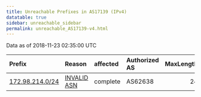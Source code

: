```yaml
---
title: Unreachable Prefixes in AS17139 (IPv4)
datatable: true
sidebar: unreachable_sidebar
permalink: unreachable_AS17139-v4.html
---
```


Data as of 2018-11-23 02:35:00 UTC


<div class="datatable-begin"></div>

| Prefix                                                   | Reason                                                                                                 | affected   | Authorized AS   |   MaxLength | Anchor                           |   unreachable /24s |
|:---------------------------------------------------------|:-------------------------------------------------------------------------------------------------------|:-----------|:----------------|------------:|:---------------------------------|-------------------:|
| [172.98.214.0/24](https://stat.ripe.net/172.98.214.0/24) | [INVALID ASN](https://rpki-validator.ripe.net/announcement-preview?asn=AS17139&prefix=172.98.214.0/24) | complete   | AS62638         |          24 | [ARIN](unreachable_ARIN-v4.html) |                  1 |

<div class="datatable-end"></div>
